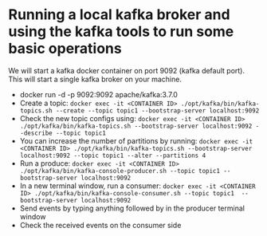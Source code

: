 # Running a local kafka broker and using the kafka tools to run some basic operations
We will start a kafka docker container on port 9092 (kafka default port). This will start a single kafka broker on your machine.
* docker run -d -p 9092:9092 apache/kafka:3.7.0
* Create a topic: `docker exec -it <CONTAINER ID> ./opt/kafka/bin/kafka-topics.sh --create --topic topic1 --bootstrap-server localhost:9092`
* Check the new topic configs using: `docker exec -it <CONTAINER ID> ./opt/kafka/bin/kafka-topics.sh --bootstrap-server localhost:9092 --describe --topic topic1`
* You can increase the number of partitions by running: `docker exec -it <CONTAINER ID> ./opt/kafka/bin/kafka-topics.sh --bootstrap-server localhost:9092 --topic topic1 --alter --partitions 4`
* Run a produce: `docker exec -it <CONTAINER ID> ./opt/kafka/bin/kafka-console-producer.sh --topic topic1 --bootstrap-server localhost:9092`
* In a new terminal window, run a consumer: `docker exec -it <CONTAINER ID> ./opt/kafka/bin/kafka-console-consumer.sh --topic topic1  --bootstrap-server localhost:9092`
* Send events by typing anything followed by <Enter> in the producer terminal window
* Check the received events on the consumer side
